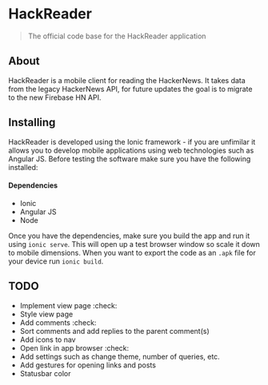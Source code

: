 # HackReader

> The official code base for the HackReader application

## About

HackReader is a mobile client for reading the HackerNews. It takes data from the legacy HackerNews API, for future updates the goal is to migrate to the new Firebase HN API.

## Installing

HackReader is developed using the Ionic framework - if you are unfimilar it allows you to develop mobile applications using web technologies such as Angular JS. Before testing the software make sure you have the following installed:

#### Dependencies

* Ionic
* Angular JS
* Node

Once you have the dependencies, make sure you build the app and run it using `ionic serve`. This will open up a test browser window so scale it down to mobile dimensions. When you want to export the code as an `.apk` file for your device run `ionic build`.

## TODO

* Implement view page :check:
* Style view page
* Add comments :check:
* Sort comments and add replies to the parent comment(s)
* Add icons to nav
* Open link in app browser :check:
* Add settings such as change theme, number of queries, etc.
* Add gestures for opening links and posts
* Statusbar color
